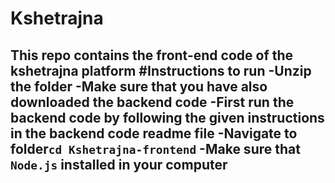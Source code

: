# Kshetrajna
This repo contains the front-end code of the kshetrajna platform
#Instructions to run
-Unzip the folder
-Make sure that you have also downloaded the backend code 
-First run the backend code by following the given instructions in the backend code readme file
-Navigate to folder`cd Kshetrajna-frontend`
-Make sure that `Node.js` installed in your computer
-
